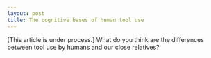 ```yaml
---
layout: post
title: The cognitive bases of human tool use
---
```


[This article is under process.] What do you think are the differences between tool use by humans and our close relatives?
